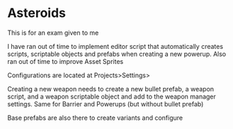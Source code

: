 # Asteroids

This is for an exam given to me


I have ran out of time to implement editor script that automatically creates scripts, scriptable objects and prefabs when creating a new powerup. Also ran out of time to improve Asset Sprites

Configurations are located at Projects>Settings>

Creating a new weapon needs to create a new bullet prefab, a weapon script, and a weapon scriptable object and add to the weapon manager settings. 
Same for Barrier and Powerups (but without bullet prefab)

Base prefabs are also there to create variants and configure
